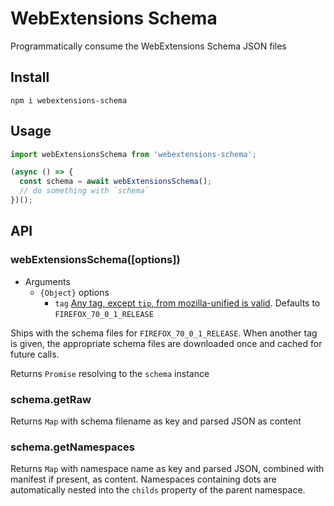 # WebExtensions Schema

Programmatically consume the WebExtensions Schema JSON files

## Install

```
npm i webextensions-schema
```

## Usage

```ts
import webExtensionsSchema from 'webextensions-schema';

(async () => {
  const schema = await webExtensionsSchema();
  // do something with `schema`
})();
```

## API

### webExtensionsSchema([options])

- Arguments
  - `{Object}` options
    - `tag` [Any tag, except `tip`, from mozilla-unified is valid](https://hg.mozilla.org/mozilla-unified/tags). Defaults to `FIREFOX_70_0_1_RELEASE`

Ships with the schema files for `FIREFOX_70_0_1_RELEASE`. When another tag is
given, the appropriate schema files are downloaded once and cached for future
calls.

Returns `Promise` resolving to the `schema` instance

### schema.getRaw

Returns `Map` with schema filename as key and parsed JSON as content


### schema.getNamespaces

Returns `Map` with namespace name as key and parsed JSON, combined with manifest
if present, as content. Namespaces containing dots are automatically nested
into the `childs` property of the parent namespace.